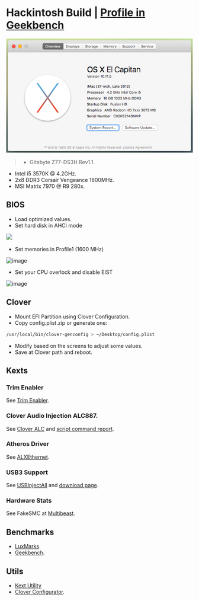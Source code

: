 # Hackintosh Build | [Profile in Geekbench](http://browser.primatelabs.com/user/Kikobeats)

![](preview.png)

> * Gitabyte Z77-DS3H Rev1.1.
* Intel i5 3570K @ 4.2GHz.
* 2x8 DDR3 Corsair Vengeance 1600MHz.
* MSI Matrix 7970 @ R9 280x.

## BIOS

- Load optimized values.
- Set hard disk in AHCI mode

![](https://raw.github.com/Kikobeats/hackintosh/master/0.%20BIOS%20/1%20-%20ahci%20mode.png)

- Set memories in Profile1 (1600 MHz)

![image](https://raw.github.com/Kikobeats/hackintosh/master/0.%20BIOS%20/2%20-%20mem%20profile.jpg)

- Set your CPU overlock and disable EIST

![image](https://raw.github.com/Kikobeats/hackintosh/master/0.%20BIOS%20/3%20-%20overclock.jpg)

## Clover

- Mount EFI Partition using Clover Configuration.
- Copy config.plist.zip or generate one:

```bash
/usr/local/bin/clover-genconfig > ~/Desktop/config.plist
```

- Modify based on the screens to adjust some values.
- Save at Clover path and reboot.

## Kexts

### Trim Enabler

See [Trim Enabler](https://www.macupdate.com/app/mac/37852/trim-enabler).

### Clover Audio Injection ALC887.

See [Clover ALC](https://github.com/toleda/audio_CloverALC) and [script command report](https://gist.github.com/Kikobeats/aca8a37cc9b0a1a625b7298df2187b8f).

### Atheros Driver

See [ALXEthernet](http://www.tonymacx86.com/resources/alxethernet.267/).

### USB3 Support

See [USBInjectAll](https://github.com/RehabMan/OS-X-USB-Inject-All) and [download page](https://bitbucket.org/RehabMan/os-x-usb-inject-all/downloads).

### Hardware Stats

See FakeSMC at [Multibeast](http://www.tonymacx86.com/resources/multibeast-el-capitan-8-2-3.319/).

## Benchmarks

- [LuxMarks](http://www.luxrender.net/wiki/LuxMark#Download).
- [Geekbench](http://browser.primatelabs.com/user/54544).

## Utils

* [Kext Utility](http://cvad-mac.narod.ru/index/0-4)
* [Clover Configurator](http://mackie100projects.altervista.org/).
